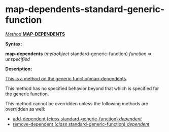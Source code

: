 map-dependents-standard-generic-function
========================================

[*Method* **MAP-DEPENDENTS**]()

**Syntax:**

**map-dependents** (*metaobject* standard-generic-function) *function* => *unspecified*

**Description:**

[This is a method on the generic function]()[map-dependents](map-dependents.md).

This method has no specified behavior beyond that which is specified for the generic function.

This method cannot be overridden unless the following methods are overridden as well:

-   [add-dependent (*class* standard-generic-function) *dependent*](add-dependent-standard-generic-function.md)
-   [remove-dependent (*class* standard-generic-function) *dependent*](remove-dependent-standard-generic-function.md)

